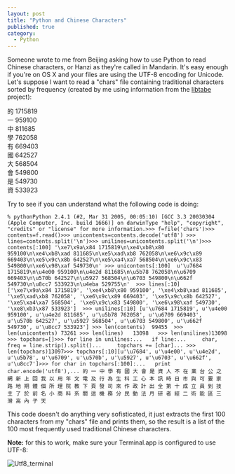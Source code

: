 ```yaml
---
layout: post
title: "Python and Chinese Characters"
published: true
category:
  - Python
---
```


Someone wrote to me from Beijing asking how to use Python to read
Chinese characters, or Hanzi as they're called in Mandarin. It's easy
enough if you're on OS X and your files are using the UTF-8 encoding for
Unicode. Let's suppose I want to read a "chars" file containing
traditional characters sorted by frequency (created by me using
information from the [libtabe] project):

的 1715819\
一 959100\
中 811685\
學 762058\
有 669403\
國 642527\
大 568504\
會 549800\
是 549730\
資 533923

Try to see if you can understand what the following code is doing:

`% pythonPython 2.4.1 (#2, Mar 31 2005, 00:05:10) [GCC 3.3 20030304 (Apple Computer, Inc. build 1666)] on darwinType "help", "copyright", "credits" or "license" for more information.>>> f=file('chars')>>> contents=f.read()>>> unicontents=contents.decode('utf8') >>> lines=contents.split('\n')>>> unilines=unicontents.split('\n')>>> contents[:100] '\xe7\x9a\x84 1715819\n\xe4\xb8\x80 959100\n\xe4\xb8\xad 811685\n\xe5\xad\xb8 762058\n\xe6\x9c\x89 669403\n\xe5\x9c\x8b 642527\n\xe5\xa4\xa7 568504\n\xe6\x9c\x83 549800\n\xe6\x98\xaf 549730\n' >>> unicontents[:100]  u'\u7684 1715819\n\u4e00 959100\n\u4e2d 811685\n\u5b78 762058\n\u6709 669403\n\u570b 642527\n\u5927 568504\n\u6703 549800\n\u662f 549730\n\u8cc7 533923\n\u4eba 529755\n'  >>> lines[:10]  ['\xe7\x9a\x84 1715819', '\xe4\xb8\x80 959100', '\xe4\xb8\xad 811685', '\xe5\xad\xb8 762058', '\xe6\x9c\x89 669403', '\xe5\x9c\x8b 642527', '\xe5\xa4\xa7 568504', '\xe6\x9c\x83 549800', '\xe6\x98\xaf 549730', '\xe8\xb3\x87 533923']  >>> unilines[:10] [u'\u7684 1715819', u'\u4e00 959100', u'\u4e2d 811685', u'\u5b78 762058', u'\u6709 669403', u'\u570b 642527', u'\u5927 568504', u'\u6703 549800', u'\u662f 549730', u'\u8cc7 533923'] >>> len(contents)  99455  >>> len(unicontents) 73261 >>> len(lines)   13098   >>> len(unilines)13098  >>> topchars=[]>>> for line in unilines:...   if line:...     char, freq = line.strip().split()...     topchars += [char]... >>> len(topchars)13097>>> topchars[:10][u'\u7684', u'\u4e00', u'\u4e2d', u'\u5b78', u'\u6709', u'\u570b', u'\u5927', u'\u6703', u'\u662f', u'\u8cc7']>>> for char in topchars[:100]:...   print char.encode('utf8'),... 的 一 中 學 有 國 大 會 是 資 人 不 在 業 台 公 之 網 新 上 回 我 以 用 年 文 電 及 行 為 生 科 工 心 本 訊 時 日 市 與 可 要 家 路 地 期 體 個 所 理 院 教 下 頁 發 司 來 作 政 計 出 全 第 十 成 立 員 到 技 主 了 於 前 名 小 商 料 系 關 這 機 務 分 民 動 法 月 研 者 經 二 術 能 區 三 灣 高 內 子 天`

This code doesn't do anything very sofisticated, it just extracts the
first 100 characters from my "chars" file and prints them, so the result
is a list of the 100 most frequently used traditional Chinese
characters.

**Note:** for this to work, make sure your Terminal.app is configured to
use UTF-8:

![Utf8\_terminal]

  [libtabe]: http://libtabe.sourceforge.net/
  [Utf8\_terminal]: http://olifante.blogs.com/photos/uncategorized/utf8_terminal.png
    "Utf8_terminal"
